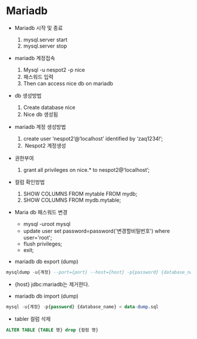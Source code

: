 # Mariadb


- Mariadb 시작 및 종료 
	1. mysql.server start
	2. mysql.server stop

- mariadb 계정접속
    1. Mysql -u nespot2 -p nice
    2. 패스워드 입력
    3. Then can access nice db on mariadb

-  db 생성방법
    1. Create database nice
    2. Nice db 생성됨
- mariadb 계정 생성방법
	1. create user ‘nespot2’@‘localhost’ identified by ‘zaq1234!’;
	2.  Nespot2 계정생성

- 권한부여
    1. grant all privileges on nice.* to nespot2@‘localhost’;

- 컬럼 확인방법
	1. SHOW COLUMNS FROM mytable FROM mydb;
	2. SHOW COLUMNS FROM mydb.mytable;

- Maria db 패스워드 변경
	- mysql -uroot mysql
	- update user set password=password('변경할비밀번호') where user='root';
	- flush privileges;
	- exit;
	
	
- mariadb db export (dump)

```sql
mysqldump -u{계정} --port={port} --host={host} -p{password} {database_name} > data-dump.sql
```

- {host} jdbc:mariadb는 제거한다.

- mariadb db import (dump)

```sql
mysql -u{계정} -p{password} {database_name} < data-dump.sql

```

- tabler 컬럼 삭제

```sql
ALTER TABLE {TABLE 명} drop {컬럼 명}
```

